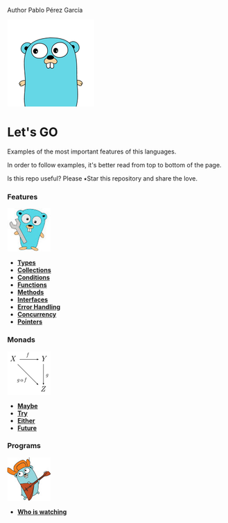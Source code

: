  Author Pablo Pérez García

![My image](img/gopher-main.png)    
 # Let's GO  
Examples of the most important features of this languages.

In order to follow examples, it's better read from top to bottom of the page.

Is this repo useful? Please ⭑Star this repository and share the love.

### Features
![My image](img/features.jpg)    

* **[Types](features/src/politrons/lang/Types_test.go)**
* **[Collections](features/src/politrons/lang/Collections_test.go)**
* **[Conditions](features/src/politrons/lang/Conditions_test.go)**
* **[Functions](features/src/politrons/lang/Functions_test.go)** 
* **[Methods](features/src/politrons/lang/Methods_test.go)**
* **[Interfaces](features/src/politrons/lang/Interfaces_test.go)**
* **[Error Handling](features/src/politrons/lang/ErrorHandling_test.go)**
* **[Concurrency](features/src/politrons/lang/Concurrency_test.go)**
* **[Pointers](features/src/politrons/lang/Pointers_test.go)**

### Monads
![My image](img/pure.png)    
* **[Maybe](features/src/politrons/monads/Maybe_test.go)**
* **[Try](features/src/politrons/monads/Try_test.go)**
* **[Either](features/src/politrons/monads/Either_test.go)**
* **[Future](features/src/politrons/monads/Future_test.go)**

### Programs
![My image](img/programs.jpg)    

* **[Who is watching](https://github.com/politrons/Who-is-watching)**